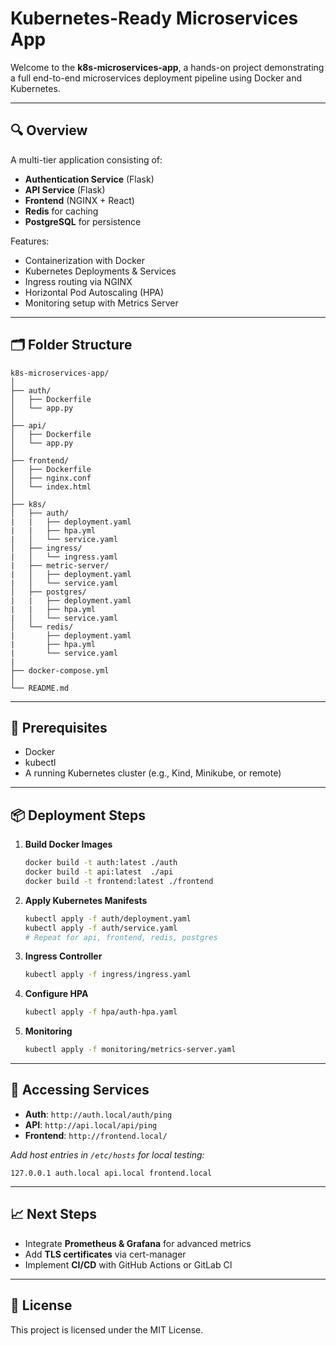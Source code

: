 # Kubernetes-Ready Microservices App

Welcome to the **k8s-microservices-app**, a hands-on project demonstrating a full end-to-end microservices deployment pipeline using Docker and Kubernetes.

---

## 🔍 Overview

A multi-tier application consisting of:
- **Authentication Service** (Flask)
- **API Service** (Flask)
- **Frontend** (NGINX + React)
- **Redis** for caching
- **PostgreSQL** for persistence

Features:
- Containerization with Docker
- Kubernetes Deployments & Services
- Ingress routing via NGINX
- Horizontal Pod Autoscaling (HPA)
- Monitoring setup with Metrics Server

---

## 🗂️ Folder Structure

```
k8s-microservices-app/
│
├── auth/
│   ├── Dockerfile
│   └── app.py
│
├── api/
│   ├── Dockerfile
│   └── app.py
│
├── frontend/
│   ├── Dockerfile
│   ├── nginx.conf
│   └── index.html
│
├── k8s/
│   ├── auth/
|   |   ├── deployment.yaml
|   |   ├── hpa.yml    
|   │   └── service.yaml
│   ├── ingress/
|   │   └── ingress.yaml
|   ├── metric-server/
|   │   ├── deployment.yaml
|   │   └── service.yaml
│   ├── postgres/
|   |   ├── deployment.yaml
|   |   ├── hpa.yml    
|   │   └── service.yaml
│   └── redis/
|       ├── deployment.yaml
|       ├── hpa.yml    
|       └── service.yaml
|
├── docker-compose.yml
│
└── README.md
```

---

## 🚀 Prerequisites

- Docker  
- kubectl  
- A running Kubernetes cluster (e.g., Kind, Minikube, or remote)  

---

## 📦 Deployment Steps

1. **Build Docker Images**  
   ```bash
   docker build -t auth:latest ./auth
   docker build -t api:latest  ./api
   docker build -t frontend:latest ./frontend
   ```

2. **Apply Kubernetes Manifests**  
   ```bash
   kubectl apply -f auth/deployment.yaml
   kubectl apply -f auth/service.yaml
   # Repeat for api, frontend, redis, postgres
   ```

3. **Ingress Controller**  
   ```bash
   kubectl apply -f ingress/ingress.yaml
   ```

4. **Configure HPA**  
   ```bash
   kubectl apply -f hpa/auth-hpa.yaml
   ```

5. **Monitoring**  
   ```bash
   kubectl apply -f monitoring/metrics-server.yaml
   ```

---

## 🔗 Accessing Services

- **Auth**: `http://auth.local/auth/ping`  
- **API**: `http://api.local/api/ping`  
- **Frontend**: `http://frontend.local/`  

_Add host entries in `/etc/hosts` for local testing:_
```
127.0.0.1 auth.local api.local frontend.local
```

---

## 📈 Next Steps

- Integrate **Prometheus & Grafana** for advanced metrics  
- Add **TLS certificates** via cert-manager  
- Implement **CI/CD** with GitHub Actions or GitLab CI  

---

## 📄 License

This project is licensed under the MIT License.
